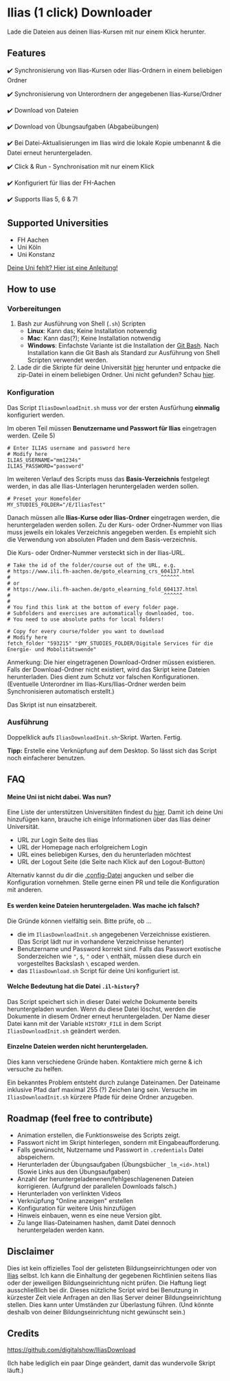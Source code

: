 # Ilias (1 click) Downloader
Lade die Dateien aus deinen Ilias-Kursen mit nur einem Klick herunter.

## Features
:heavy_check_mark: Synchronisierung von Ilias-Kursen oder Ilias-Ordnern in einem beliebigen Ordner

:heavy_check_mark: Synchronisierung von Unterordnern der angegebenen Ilias-Kurse/Ordner

:heavy_check_mark: Download von Dateien

:heavy_check_mark: Download von Übungsaufgaben (Abgabeübungen)

:heavy_check_mark: Bei Datei-Aktualisierungen im Ilias wird die lokale Kopie umbenannt & die Datei erneut heruntergeladen.

:heavy_check_mark: Click & Run - Synchronisation mit nur einem Klick

:heavy_check_mark: Konfiguriert für Ilias der FH-Aachen

:heavy_check_mark: Supports Ilias 5, 6 & 7! 

## Supported Universities
- FH Aachen
- Uni Köln
- Uni Konstanz

[Deine Uni fehlt? Hier ist eine Anleitung!](#meine-uni-ist-nicht-dabei-was-nun)

## How to use
### Vorbereitungen
1. Bash zur Ausführung von Shell (`.sh`) Scripten
   - **Linux**: Kann das; Keine Installation notwendig
   - **Mac**: Kann das(?); Keine Installation notwendig
   - **Windows**: Einfachste Variante ist die Installation der [Git Bash](https://git-scm.com/downloads). Nach Installation kann die Git Bash als Standard zur Ausführung von Shell Scripten verwendet werden. 
2. Lade dir die Skripte für deine Universität [hier](https://github.com/V3lop5/ilias-downloader/releases/latest) herunter und entpacke die zip-Datei in einem beliebigen Ordner. Uni nicht gefunden? Schau [hier](#meine-uni-ist-nicht-dabei-was-nun).

### Konfiguration
Das Script `IliasDownloadInit.sh` muss vor der ersten Ausfürhung **einmalig** konfiguriert werden.

Im oberen Teil müssen **Benutzername und Passwort für Ilias** eingetragen werden. (Zeile 5)
```shell
# Enter ILIAS username and password here
# Modify here
ILIAS_USERNAME="mm1234s"
ILIAS_PASSWORD="password"
```

Im weiteren Verlauf des Scripts muss das **Basis-Verzeichnis** festgelegt werden, in das alle Ilias-Unterlagen heruntergeladen werden sollen. 
```shell
# Preset your Homefolder
MY_STUDIES_FOLDER="/E/IliasTest"
```

Danach müssen alle **Ilias-Kurse oder Ilias-Ordner** eingetragen werden, die heruntergeladen werden sollen. Zu der Kurs- oder Ordner-Nummer von Ilias muss jeweils ein lokales Verzeichnis angegeben werden. Es empiehlt sich die Verwendung von absoluten Pfaden und dem Basis-verzeichnis. 

Die Kurs- oder Ordner-Nummer versteckt sich in der Ilias-URL.
```shell
# Take the id of the folder/course out of the URL, e.g.
# https://www.ili.fh-aachen.de/goto_elearning_crs_604137.html
#                                                 ^^^^^^
# or
# https://www.ili.fh-aachen.de/goto_elearning_fold_604137.html
#                                                  ^^^^^^
#
# You find this link at the bottom of every folder page.
# Subfolders and exercises are automatically downloaded, too.
# You need to use absolute paths for local folders!

# Copy for every course/folder you want to download
# Modify here
fetch_folder "593215" "$MY_STUDIES_FOLDER/Digitale Services für die Energie- und Mobolitätswende" 
```

Anmerkung: Die hier eingetragenen Download-Ordner müssen existieren. Falls der Download-Ordner nicht existiert, wird das Skript keine Dateien herunterladen. Dies dient zum Schutz vor falschen Konfigurationen. (Eventuelle Unterordner im Ilias-Kurs/Ilias-Ordner werden beim Synchronisieren automatisch erstellt.)

Das Skript ist nun einsatzbereit.

### Ausführung
Doppelklick aufs `IliasDownloadInit.sh`-Skript. Warten. Fertig.

**Tipp:** Erstelle eine Verknüpfung auf dem Desktop. So lässt sich das Script noch einfacherer benutzen.

## FAQ
#### Meine Uni ist nicht dabei. Was nun?
Eine Liste der unterstützen Universitäten findest du [hier](https://github.com/V3lop5/ilias-downloader/tree/main/configs).
Damit ich deine Uni hinzufügen kann, brauche ich einige Informationen über das Ilias deiner Universität. 
- URL zur Login Seite des Ilias
- URL der Homepage nach erfolgreichem Login
- URL eines beliebigen Kurses, den du herunterladen möchtest
- URL der Logout Seite (die Seite nach Klick auf den Logout-Button)

Alternativ kannst du dir die [.config-Datei](https://github.com/V3lop5/ilias-downloader/blob/main/.config) angucken und selber die Konfiguration vornehmen. Stelle gerne einen PR und teile die Konfiguration mit anderen.

#### Es werden keine Dateien heruntergeladen. Was mache ich falsch?
Die Gründe können vielfältig sein. Bitte prüfe, ob ...
- die im `IliasDownloadInit.sh` angegebenen Verzeichnisse existieren. (Das Script lädt nur in vorhandene Verzeichnisse herunter)
- Benutzername und Password korrekt sind. Falls das Passwort exotische Sonderzeichen wie `"`, `$`, `"` oder `\` enthält, müssen diese durch ein vorgestelltes Backslash `\` escaped werden.
- das `IliasDownload.sh` Script für deine Uni konfiguriert ist.

#### Welche Bedeutung hat die Datei `.il-history`?
Das Script speichert sich in dieser Datei welche Dokumente bereits heruntergeladen wurden. Wenn du diese Datei löschst, werden die Dokumente in diesem Ordner erneut heruntergeladen.
Der Name dieser Datei kann mit der Variable `HISTORY_FILE` in dem Script `IliasDownloadInit.sh` geändert werden.

#### Einzelne Dateien werden nicht heruntergeladen.
Dies kann verschiedene Gründe haben. Kontaktiere mich gerne & ich versuche zu helfen.

Ein bekanntes Problem entsteht durch zulange Dateinamen. Der Dateiname inklusive Pfad darf maximal 255 (?) Zeichen lang sein. Versuche im `IliasDownloadInit.sh` kürzere Pfade für deine Ordner anzugeben. 

## Roadmap (feel free to contribute)
- Animation erstellen, die Funktionsweise des Scripts zeigt.
- Passwort nicht im Skript hinterlegen, sondern mit Eingabeaufforderung. 
- Falls gewünscht, Nutzername und Passwort in `.credentials` Datei abspeichern.
- Herunterladen der Übungsaufgaben (Übungsbücher `_lm_<id>.html`) (Sowie Links aus den Übungsaufgaben)
- Anzahl der heruntergeladenenen/fehlgeschlagenenen Dateien korrigieren. (Aufgrund der parallelen Downloads falsch.)
- Herunterladen von verlinkten Videos
- Verknüpfung "Online anzeigen" erstellen
- Konfiguration für weitere Unis hinzufügen
- Hinweis einbauen, wenn es eine neue Version gibt.
- Zu lange Ilias-Dateinamen hashen, damit Datei dennoch heruntergeladen werden kann.

## Disclaimer 
Dies ist kein offizielles Tool der gelisteten Bildungseinrichtungen oder von [Ilias](https://www.ilias.de/) selbst. Ich kann die Einhaltung der gegebenen Richtlinien seitens Ilias oder der jeweiligen Bildungseinrichtung nicht prüfen. Die Haftung liegt ausschließlich bei dir. Dieses nützliche Script wird bei Benutzung in kürzester Zeit viele Anfragen an den Ilias Server deiner Bildungseinrichtung stellen. Dies kann unter Umständen zur Überlastung führen. (Und könnte deshalb von deiner Bildungseinrichtung nicht gewünscht sein.)

## Credits
https://github.com/digitalshow/IliasDownload

(Ich habe lediglich ein paar Dinge geändert, damit das wundervolle Skript läuft.)
